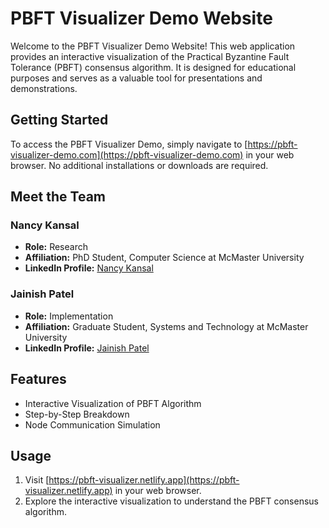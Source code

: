 # PBFT Visualizer Demo Website

Welcome to the PBFT Visualizer Demo Website! This web application provides an interactive visualization of the Practical Byzantine Fault Tolerance (PBFT) consensus algorithm. It is designed for educational purposes and serves as a valuable tool for presentations and demonstrations.

## Getting Started

To access the PBFT Visualizer Demo, simply navigate to [https://pbft-visualizer-demo.com](https://pbft-visualizer-demo.com) in your web browser. No additional installations or downloads are required.

## Meet the Team

### Nancy Kansal

- **Role:** Research
- **Affiliation:** PhD Student, Computer Science at McMaster University
- **LinkedIn Profile:** [Nancy Kansal](https://www.linkedin.com/in/nancy-kansal-496838106/)

### Jainish Patel

- **Role:** Implementation
- **Affiliation:** Graduate Student, Systems and Technology at McMaster University
- **LinkedIn Profile:** [Jainish Patel](https://www.linkedin.com/in/jainish31/)

## Features

- Interactive Visualization of PBFT Algorithm
- Step-by-Step Breakdown
- Node Communication Simulation

## Usage

1. Visit [https://pbft-visualizer.netlify.app](https://pbft-visualizer.netlify.app) in your web browser.
2. Explore the interactive visualization to understand the PBFT consensus algorithm.
